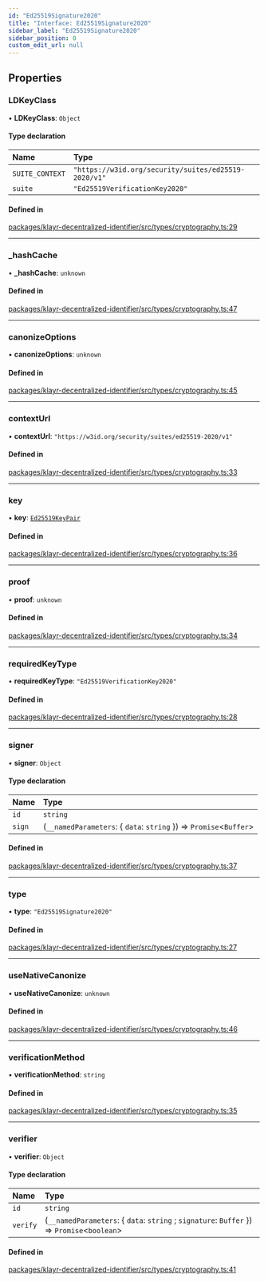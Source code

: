 ```yaml
---
id: "Ed25519Signature2020"
title: "Interface: Ed25519Signature2020"
sidebar_label: "Ed25519Signature2020"
sidebar_position: 0
custom_edit_url: null
---
```


## Properties

### LDKeyClass

• **LDKeyClass**: `Object`

#### Type declaration

| Name | Type |
| :------ | :------ |
| `SUITE_CONTEXT` | ``"https://w3id.org/security/suites/ed25519-2020/v1"`` |
| `suite` | ``"Ed25519VerificationKey2020"`` |

#### Defined in

[packages/klayr-decentralized-identifier/src/types/cryptography.ts:29](https://github.com/aldhosutra/klayr-did/blob/4de9da3/packages/klayr-decentralized-identifier/src/types/cryptography.ts#L29)

___

### \_hashCache

• **\_hashCache**: `unknown`

#### Defined in

[packages/klayr-decentralized-identifier/src/types/cryptography.ts:47](https://github.com/aldhosutra/klayr-did/blob/4de9da3/packages/klayr-decentralized-identifier/src/types/cryptography.ts#L47)

___

### canonizeOptions

• **canonizeOptions**: `unknown`

#### Defined in

[packages/klayr-decentralized-identifier/src/types/cryptography.ts:45](https://github.com/aldhosutra/klayr-did/blob/4de9da3/packages/klayr-decentralized-identifier/src/types/cryptography.ts#L45)

___

### contextUrl

• **contextUrl**: ``"https://w3id.org/security/suites/ed25519-2020/v1"``

#### Defined in

[packages/klayr-decentralized-identifier/src/types/cryptography.ts:33](https://github.com/aldhosutra/klayr-did/blob/4de9da3/packages/klayr-decentralized-identifier/src/types/cryptography.ts#L33)

___

### key

• **key**: [`Ed25519KeyPair`](Ed25519KeyPair.md)

#### Defined in

[packages/klayr-decentralized-identifier/src/types/cryptography.ts:36](https://github.com/aldhosutra/klayr-did/blob/4de9da3/packages/klayr-decentralized-identifier/src/types/cryptography.ts#L36)

___

### proof

• **proof**: `unknown`

#### Defined in

[packages/klayr-decentralized-identifier/src/types/cryptography.ts:34](https://github.com/aldhosutra/klayr-did/blob/4de9da3/packages/klayr-decentralized-identifier/src/types/cryptography.ts#L34)

___

### requiredKeyType

• **requiredKeyType**: ``"Ed25519VerificationKey2020"``

#### Defined in

[packages/klayr-decentralized-identifier/src/types/cryptography.ts:28](https://github.com/aldhosutra/klayr-did/blob/4de9da3/packages/klayr-decentralized-identifier/src/types/cryptography.ts#L28)

___

### signer

• **signer**: `Object`

#### Type declaration

| Name | Type |
| :------ | :------ |
| `id` | `string` |
| `sign` | (`__namedParameters`: { `data`: `string`  }) => `Promise`<`Buffer`\> |

#### Defined in

[packages/klayr-decentralized-identifier/src/types/cryptography.ts:37](https://github.com/aldhosutra/klayr-did/blob/4de9da3/packages/klayr-decentralized-identifier/src/types/cryptography.ts#L37)

___

### type

• **type**: ``"Ed25519Signature2020"``

#### Defined in

[packages/klayr-decentralized-identifier/src/types/cryptography.ts:27](https://github.com/aldhosutra/klayr-did/blob/4de9da3/packages/klayr-decentralized-identifier/src/types/cryptography.ts#L27)

___

### useNativeCanonize

• **useNativeCanonize**: `unknown`

#### Defined in

[packages/klayr-decentralized-identifier/src/types/cryptography.ts:46](https://github.com/aldhosutra/klayr-did/blob/4de9da3/packages/klayr-decentralized-identifier/src/types/cryptography.ts#L46)

___

### verificationMethod

• **verificationMethod**: `string`

#### Defined in

[packages/klayr-decentralized-identifier/src/types/cryptography.ts:35](https://github.com/aldhosutra/klayr-did/blob/4de9da3/packages/klayr-decentralized-identifier/src/types/cryptography.ts#L35)

___

### verifier

• **verifier**: `Object`

#### Type declaration

| Name | Type |
| :------ | :------ |
| `id` | `string` |
| `verify` | (`__namedParameters`: { `data`: `string` ; `signature`: `Buffer`  }) => `Promise`<`boolean`\> |

#### Defined in

[packages/klayr-decentralized-identifier/src/types/cryptography.ts:41](https://github.com/aldhosutra/klayr-did/blob/4de9da3/packages/klayr-decentralized-identifier/src/types/cryptography.ts#L41)
